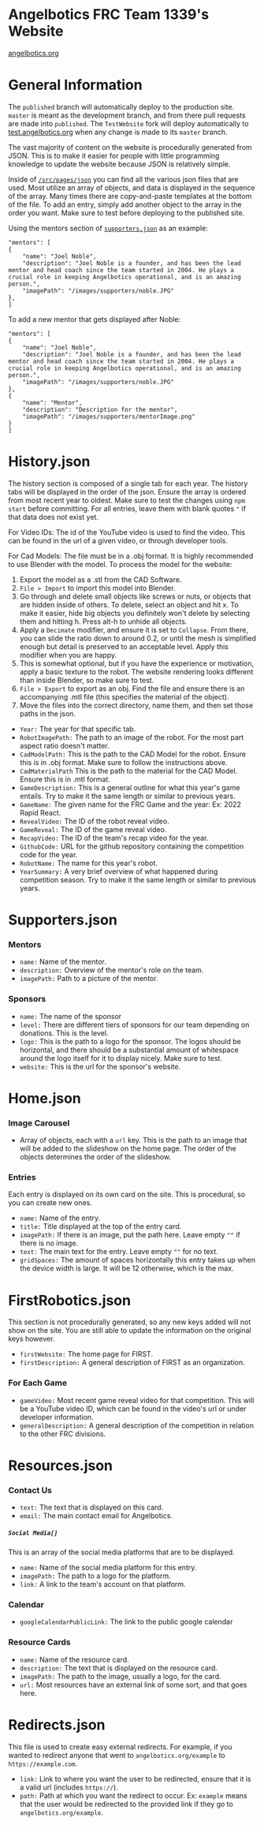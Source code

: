 # Angelbotics FRC Team 1339's Website

[angelbotics.org](https://angelbotics.org)

# General Information
The `published` branch will automatically deploy to the production site. `master` is meant as the development branch,
and from there pull requests are made into `published`. The `TestWebsite` fork will deploy automatically to
[test.angelbotics.org](https://test.angelbotics.org) when any change is made to its `master` branch. 

The vast majority of content on the website is procedurally generated from JSON. This is to make it easier for people
with little programming knowledge to update the website because JSON is relatively simple.

Inside of [`/src/pages/json`](./angelbotics-website/src/pages/json) you can find all the various json files that are
used. Most utilize an array of objects, and data is displayed in the sequence of the array. Many times there are
copy-and-paste templates at the bottom of the file. To add an entry, simply add another object to the array in the order
you want. Make sure to test before deploying to the published site.

Using the mentors section of [`supporters.json`](./angelbotics-website/src/pages/json/supporters.json) as an example:

    "mentors": [
    {
        "name": "Joel Noble",
        "description": "Joel Noble is a founder, and has been the lead mentor and head coach since the team started in 2004. He plays a crucial role in keeping Angelbotics operational, and is an amazing person.",
        "imagePath": "/images/supporters/noble.JPG"
    },
    ]

To add a new mentor that gets displayed after Noble:

    "mentors": [
    {
        "name": "Joel Noble",
        "description": "Joel Noble is a founder, and has been the lead mentor and head coach since the team started in 2004. He plays a crucial role in keeping Angelbotics operational, and is an amazing person.",
        "imagePath": "/images/supporters/noble.JPG"
    },
    {
        "name": "Mentor",
        "description": "Description for the mentor",
        "imagePath": "/images/supporters/mentorImage.png"
    }
    ]

# History.json

The history section is composed of a single tab for each year. The history tabs will be displayed in the order of the
json. Ensure the array is ordered from most recent year to oldest. Make sure to test the changes using `npm start`
before committing. For all entries, leave them with blank quotes `"` if that data does not exist yet.

For Video IDs: The id of the YouTube video is used to find the video. This can be found in the url of a given video, or
through developer tools.

For Cad Models: The file must be in a .obj format. It is highly recommended to use Blender with the model. To process
the model for the website:

1. Export the model as a .stl from the CAD Software.
2. `File > Import` to import this model into Blender.
3. Go through and delete small objects like screws or nuts, or objects that are hidden inside of others. To delete,
   select an object and hit x. To make it easier, hide big objects you definitely won't delete by selecting them and
   hitting h. Press alt-h to unhide all objects.
4. Apply a `Decimate` modifier, and ensure it is set to `Collapse`. From there, you can slide the ratio down to around
   0.2, or until the mesh is simplified enough but detail is preserved to an acceptable level. Apply this modifier when
   you are happy.
5. This is somewhat optional, but if you have the experience or motivation, apply a basic texture to the robot. The
   website rendering looks different than inside Blender, so make sure to test.
6. `File > Export` to export as an obj. Find the file and ensure there is an accompanying .mtl file (this specifies the
   material of the object).
7. Move the files into the correct directory, name them, and then set those paths in the json.

- `Year:` The year for that specific tab.
- `RobotImagePath:` The path to an image of the robot. For the most part aspect ratio doesn't matter.
- `CadModelPath:` This is the path to the CAD Model for the robot. Ensure this is in .obj format. Make sure to follow
  the instructions above.
- `CadMaterialPath` This is the path to the material for the CAD Model. Ensure this is in .mtl format.
- `GameDescription:` This is a general outline for what this year's game entails. Try to make it the same length or
  similar to previous years.
- `GameName:` The given name for the FRC Game and the year: Ex: 2022 Rapid React.
- `RevealVideo:` The ID of the robot reveal video.
- `GameReveal:` The ID of the game reveal video.
- `RecapVideo:` The ID of the team's recap video for the year.
- `GithubCode:` URL for the github repository containing the competition code for the year.
- `RobotName:` The name for this year's robot.
- `YearSummary:` A very brief overview of what happened during competition season. Try to make it the same length or
  similar to previous years.

# Supporters.json

### Mentors

- `name:` Name of the mentor.
- `description:` Overview of the mentor's role on the team.
- `imagePath:` Path to a picture of the mentor.

### Sponsors

- `name:` The name of the sponsor
- `level:` There are different tiers of sponsors for our team depending on donations. This is the level.
- `logo:` This is the path to a logo for the sponsor. The logos should be horizontal, and there should be a substantial
  amount of whitespace around the logo itself for it to display nicely. Make sure to test.
- `website:` This is the url for the sponsor's website.

# Home.json

### Image Carousel

- Array of objects, each with a `url` key. This is the path to an image that will be added to the slideshow on the home
  page. The order of the objects determines the order of the slideshow.

### Entries

Each entry is displayed on its own card on the site. This is procedural, so you can create new ones.

- `name:` Name of the entry.
- `title:` Title displayed at the top of the entry card.
- `imagePath:` If there is an image, put the path here. Leave empty `""` if there is no image.
- `text:` The main text for the entry. Leave empty `""` for no text.
- `gridSpaces:` The amount of spaces horizontally this entry takes up when the device width is large. It will be 12 otherwise, which is the max.


# FirstRobotics.json

This section is not procedurally generated, so any new keys added will not show on the site. You are still able to
update the information on the original keys however.

- `firstWebsite:` The home page for FIRST.
- `firstDescription:` A general description of FIRST as an organization.

### For Each Game

- `gameVideo:` Most recent game reveal video for that competition. This will be a YouTube video ID, which can be found
  in the video's url or under developer information.
- `generalDescription:` A general description of the competition in relation to the other FRC divisions.

# Resources.json

### Contact Us

- `text:` The text that is displayed on this card.
- `email:` The main contact email for Angelbotics.

##### `Social Media[]`

This is an array of the social media platforms that are to be displayed.

- `name:` Name of the social media platform for this entry.
- `imagePath:` The path to a logo for the platform.
- `link:` A link to the team's account on that platform.


### Calendar

- `googleCalendarPublicLink:` The link to the public google calendar

### Resource Cards

- `name:` Name of the resource card.
- `description:` The text that is displayed on the resource card.
- `imagePath:` The path to the image, usually a logo, for the card.
- `url:` Most resources have an external link of some sort, and that goes here.

# Redirects.json

This file is used to create easy external redirects. For example, if you wanted to redirect anyone that went to 
`angelbotics.org/example` to `https://example.com`.

- `link:` Link to where you want the user to be redirected, ensure that it is a valid url (includes `https://`).
- `path:` Path at which you want the redirect to occur. Ex: `example` means that the user would be redirected to the 
provided link if they go to `angelbotics.org/example`.